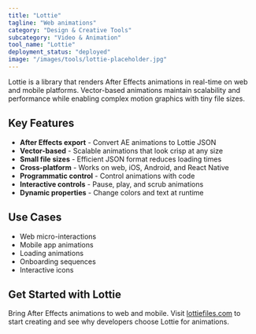 ```yaml
---
title: "Lottie"
tagline: "Web animations"
category: "Design & Creative Tools"
subcategory: "Video & Animation"
tool_name: "Lottie"
deployment_status: "deployed"
image: "/images/tools/lottie-placeholder.jpg"
---
```

Lottie is a library that renders After Effects animations in real-time on web and mobile platforms. Vector-based animations maintain scalability and performance while enabling complex motion graphics with tiny file sizes.

## Key Features

- **After Effects export** - Convert AE animations to Lottie JSON
- **Vector-based** - Scalable animations that look crisp at any size
- **Small file sizes** - Efficient JSON format reduces loading times
- **Cross-platform** - Works on web, iOS, Android, and React Native
- **Programmatic control** - Control animations with code
- **Interactive controls** - Pause, play, and scrub animations
- **Dynamic properties** - Change colors and text at runtime

## Use Cases

- Web micro-interactions
- Mobile app animations
- Loading animations
- Onboarding sequences
- Interactive icons

## Get Started with Lottie

Bring After Effects animations to web and mobile. Visit [lottiefiles.com](https://lottiefiles.com) to start creating and see why developers choose Lottie for animations.